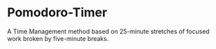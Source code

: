 # Pomodoro-Timer
A Time Management method based on 25-minute stretches of focused work broken by five-minute breaks. 
